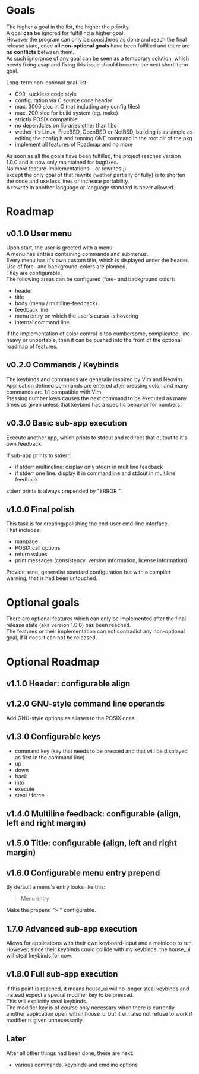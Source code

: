 # Goals

The higher a goal in the list, the higher the priority.  
A goal __can__ be ignored for fulfilling a higher goal.  
However the program can only be considered as done and reach the final release
state, once **all non-optional goals** have been fulfilled and there are
**no conflicts** between them.  
As such ignorance of any goal can be seen as a temporary solution, which needs
fixing asap and fixing this issue should become the next short-term goal.  

Long-term non-optional goal-list:  

- C99, suckless code style
- configuration via C source code header
- max. 3000 sloc in C (not including any config files)
- max. 200 sloc for build system (eg. make)
- strictly POSIX compatible
- no dependcies on libraries other than libc
- wether it's Linux, FreeBSD, OpenBSD or NetBSD, building is as simple as
editing the config.h and running ONE command in the root dir of the pkg
- implement all features of Roadmap and no more

As soon as all the goals have been fulfilled, the project reaches version 1.0.0
and is now only maintained for bugfixes.  
No more feature-implementations... or rewrites ;)  
except the only goal of that rewrite (wether partially or fully) is to shorten
the code and use less lines or increase portability.  
A rewrite in another language or language standard is never allowed.  

# Roadmap

## v0.1.0 User menu

Upon start, the user is greeted with a menu.  
A menu has entries containing commands and submenus.  
Every menu has it's own custom title, which is displayed under the header.  
Use of fore- and background-colors are planned.  
They are configurable.  
The following areas can be configured (fore- and background color):  

- header
- title
- body (menu / multiline-feedback)
- feedback line
- menu entry on which the user's cursor is hovering
- internal command line

If the implementation of color control is too cumbersome, complicated,
line-heavy or unportable, then it can be pushed into the front of the optional
roadmap of features.  

## v0.2.0 Commands / Keybinds

The keybinds and commands are generally inspired by Vim and Neovim.  
Application defined commands are entered after pressing colon and many commands
are 1:1 compatible with Vim.  
Pressing number keys causes the next command to be executed as many times as
given unless that keybind has a specific behavior for numbers.

## v0.3.0 Basic sub-app execution

Execute another app, which prints to stdout and redirect that output to it's
own feedback.  

If sub-app prints to stderr:

- if stderr multineline: display only stderr in multiline feedback
- if stderr one line: display it in commandline and stdout in multiline feedback

stderr prints is always prepended by "ERROR ".  

## v1.0.0 Final polish

This task is for creating/polishing the end-user cmd-line interface.  
That includes:  

- manpage
- POSIX call options
- return values
- print messages (consistency, version information, license information)

Provide sane, generalist standard configuration but with a compiler warning,
that is had been untouched.

# Optional goals

There are optional features which can only be implemented after the final
release state (aka version 1.0.0) has been reached.  
The features or their implementation can not contradict any non-optional goal,
if it does it can not be released.

# Optional Roadmap

## v1.1.0 Header: configurable align

## v1.2.0 GNU-style command line operands

Add GNU-style options as aliases to the POSIX ones.

## v1.3.0 Configurable keys

- command key (key that needs to be pressed and that will be displayed as first
in the command line)
- up
- down
- back
- into
- execute
- steal / force

## v1.4.0 Multiline feedback: configurable (align, left and right margin)

## v1.5.0 Title: configurable (align, left and right margin)

## v1.6.0 Configurable menu entry prepend

By default a menu's entry looks like this:  
> Menu entry  
  
Make the prepend "> " configurable.  

## 1.7.0 Advanced sub-app execution

Allows for applications with their own keyboard-input and a mainloop to run.  
However, since their keybinds could collide with my keybinds, the house_ui will
steal keybinds for now.  

## v1.8.0 Full sub-app execution

If this point is reached, it means house_ui will no longer steal keybinds and
instead expect a special modifier key to be pressed.  
This will explicitly steal keybinds.  
The modifier key is of course only necessary when there is currently another
application open within house_ui but it will also not refuse to work if
modifier is given unnecessarily.  

## Later

After all other things had been done, these are next:  

- various commands, keybinds and cmdline options

